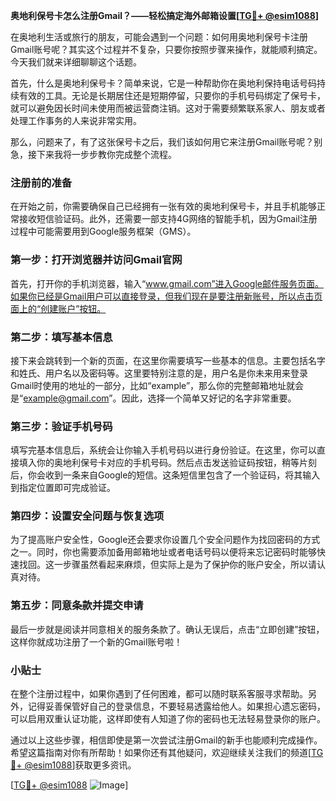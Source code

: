 **奥地利保号卡怎么注册Gmail？——轻松搞定海外邮箱设置[[TG💪+ @esim1088](https://t.me/s/esim1088)]**

在奥地利生活或旅行的朋友，可能会遇到一个问题：如何用奥地利保号卡注册Gmail账号呢？其实这个过程并不复杂，只要你按照步骤来操作，就能顺利搞定。今天我们就来详细聊聊这个话题。

首先，什么是奥地利保号卡？简单来说，它是一种帮助你在奥地利保持电话号码持续有效的工具。无论是长期居住还是短期停留，只要你的手机号码绑定了保号卡，就可以避免因长时间未使用而被运营商注销。这对于需要频繁联系家人、朋友或者处理工作事务的人来说非常实用。

那么，问题来了，有了这张保号卡之后，我们该如何用它来注册Gmail账号呢？别急，接下来我将一步步教你完成整个流程。

### 注册前的准备

在开始之前，你需要确保自己已经拥有一张有效的奥地利保号卡，并且手机能够正常接收短信验证码。此外，还需要一部支持4G网络的智能手机，因为Gmail注册过程中可能需要用到Google服务框架（GMS）。

### 第一步：打开浏览器并访问Gmail官网

首先，打开你的手机浏览器，输入“www.gmail.com”进入Google邮件服务页面。如果你已经是Gmail用户可以直接登录，但我们现在是要注册新账号，所以点击页面上的“创建账户”按钮。

### 第二步：填写基本信息

接下来会跳转到一个新的页面，在这里你需要填写一些基本的信息。主要包括名字和姓氏、用户名以及密码等。这里要特别注意的是，用户名是你未来用来登录Gmail时使用的地址的一部分，比如“example”，那么你的完整邮箱地址就会是“example@gmail.com”。因此，选择一个简单又好记的名字非常重要。

### 第三步：验证手机号码

填写完基本信息后，系统会让你输入手机号码以进行身份验证。在这里，你可以直接填入你的奥地利保号卡对应的手机号码。然后点击发送验证码按钮，稍等片刻后，你会收到一条来自Google的短信。这条短信里包含了一个验证码，将其输入到指定位置即可完成验证。

### 第四步：设置安全问题与恢复选项

为了提高账户安全性，Google还会要求你设置几个安全问题作为找回密码的方式之一。同时，你也需要添加备用邮箱地址或者电话号码以便将来忘记密码时能够快速找回。这一步骤虽然看起来麻烦，但实际上是为了保护你的账户安全，所以请认真对待。

### 第五步：同意条款并提交申请

最后一步就是阅读并同意相关的服务条款了。确认无误后，点击“立即创建”按钮，这样你就成功注册了一个新的Gmail账号啦！

### 小贴士

在整个注册过程中，如果你遇到了任何困难，都可以随时联系客服寻求帮助。另外，记得妥善保管好自己的登录信息，不要轻易透露给他人。如果担心遗忘密码，可以启用双重认证功能，这样即使有人知道了你的密码也无法轻易登录你的账户。

通过以上这些步骤，相信即使是第一次尝试注册Gmail的新手也能顺利完成操作。希望这篇指南对你有所帮助！如果你还有其他疑问，欢迎继续关注我们的频道[[TG💪+ @esim1088](https://t.me/s/esim1088)]获取更多资讯。

[[TG💪+ @esim1088](https://t.me/s/esim1088) ![Image](https://i.postimg.cc/4NQfJmqS/Snipaste-2025-05-13-00-14-12.png)]